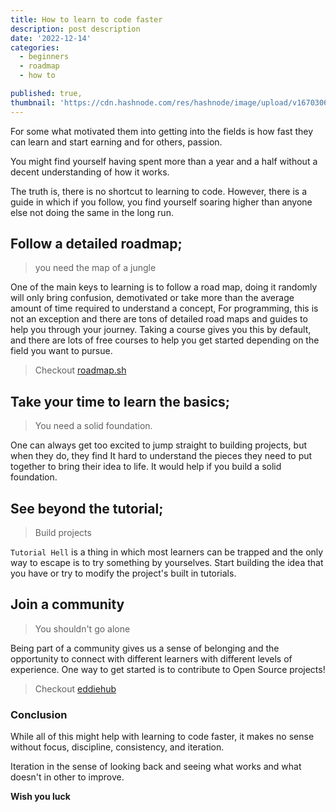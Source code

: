 ```yaml
---
title: How to learn to code faster
description: post description
date: '2022-12-14'
categories:
  - beginners
  - roadmap
  - how to

published: true,
thumbnail: 'https://cdn.hashnode.com/res/hashnode/image/upload/v1670306837511/a4VeUQ8RT.png'
---
```


For some what motivated them into getting into the fields is how fast they can learn and start earning and for others, passion.

You might find yourself having spent more than a year and a half without a decent understanding of how it works.

The truth is, there is no shortcut to learning to code. However, there is a guide in which if you follow, you find yourself soaring higher than anyone else not doing the same in the long run.

## Follow a detailed roadmap;

> you need the map of a jungle

One of the main keys to learning is to follow a road map, doing it randomly will only bring confusion, demotivated or take more than the average amount of time required to understand a concept, For programming, this is not an exception and there are tons of detailed road maps and guides to help you through your journey. Taking a course gives you this by default, and there are lots of free courses to help you get started depending on the field you want to pursue.

> Checkout [roadmap.sh](https://roadmap.sh)

## Take your time to learn the basics;

> You need a solid foundation.

One can always get too excited to jump straight to building projects, but when they do, they find It hard to understand the pieces they need to put together to bring their idea to life. It would help if you build a solid foundation.

## See beyond the tutorial;

> Build projects

`Tutorial Hell` is a thing in which most learners can be trapped and the only way to escape is to try something by yourselves. Start building the idea that you have or try to modify the project's built in tutorials.

## Join a community

> You shouldn't go alone

Being part of a community gives us a sense of belonging and the opportunity to connect with different learners with different levels of experience. One way to get started is to contribute to Open Source projects!

> Checkout [eddiehub](https://eddiehub.org)

### Conclusion

While all of this might help with learning to code faster, it makes no sense without focus, discipline, consistency, and iteration.

Iteration in the sense of looking back and seeing what works and what doesn't in other to improve.

**Wish you luck**
